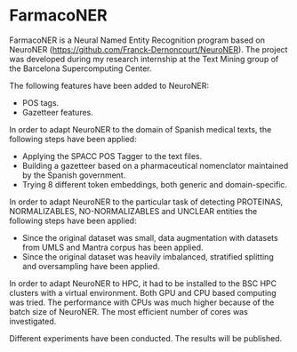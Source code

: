 # FarmacoNER

FarmacoNER is a Neural Named Entity Recognition program based on NeuroNER (https://github.com/Franck-Dernoncourt/NeuroNER). The project was developed during my research internship at the Text Mining group of the Barcelona Supercomputing Center.

The following features have been added to NeuroNER:
- POS tags.
- Gazetteer features.

In order to adapt NeuroNER to the domain of Spanish medical texts, the following steps have been applied:
- Applying the SPACC POS Tagger to the text files.
- Building a gazetteer based on a pharmaceutical nomenclator maintained by the Spanish government.
- Trying 8 different token embeddings, both generic and domain-specific.

In order to adapt NeuroNER to the particular task of detecting PROTEINAS, NORMALIZABLES, NO-NORMALIZABLES and UNCLEAR entities the following steps have been applied:
- Since the original dataset was small, data augmentation with datasets from UMLS and Mantra corpus has been applied.
- Since the original dataset was heavily imbalanced, stratified splitting and oversampling have been applied.

In order to adapt NeuroNER to HPC, it had to be installed to the BSC HPC clusters with a virtual environment. Both GPU and CPU based computing was tried. The performance with CPUs was much higher because of the batch size of NeuroNER. The most efficient number of cores was investigated.

Different experiments have been conducted. The results will be published.
